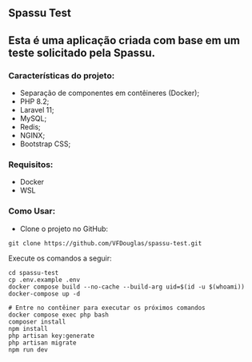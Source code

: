 ## Spassu Test

## Esta é uma aplicação criada com base em um teste solicitado pela <b>Spassu</b>.

### Características do projeto:

- Separação de componentes em contêineres (Docker);
- PHP 8.2;
- Laravel 11;
- MySQL;
- Redis;
- NGINX;
- Bootstrap CSS;

### Requisitos:

- Docker
- WSL

### Como Usar:

- Clone o projeto no GitHub:

```
git clone https://github.com/VFDouglas/spassu-test.git
```

Execute os comandos a seguir:

```
cd spassu-test
cp .env.example .env
docker compose build --no-cache --build-arg uid=$(id -u $(whoami))
docker-compose up -d

# Entre no contêiner para executar os próximos comandos
docker compose exec php bash
composer install
npm install
php artisan key:generate
php artisan migrate
npm run dev
```
